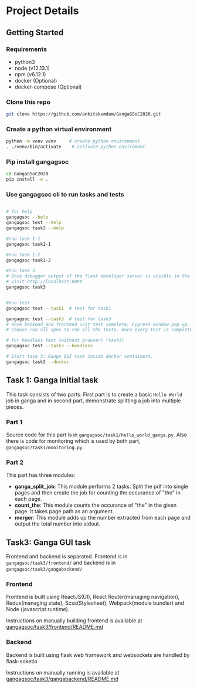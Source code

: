 # Project Details

## Getting Started

### Requirements
- python3
- node (v12.13.1)
- npm (v6.12.1)
- docker (Optional)
- docker-compose (Optional)

### Clone this repo
```bash
git clone https://github.com/ankitskvmdam/GangaGSoC2020.git
```

### Create a python virtual environment

```bash
python -m venv venv     # create python environment
. ./venv/bin/activate    # activate python enviroment
```

### Pip install gangagsoc

```bash
cd GangaGSoC2020
pip install -e .
```


### Use gangagsoc cli to run tasks and tests

```bash

# for help
gangagsoc --help
gangagsoc test --help
gangagsoc task3 --help

#run task 1-1
gangagsoc task1-1

#run task 1-2
gangagsoc task1-2

#run task 3
# Once debugger output of the flask developer server is visible in the terminal
# visit http://localhost:8080 
gangagsoc task3


#run test
gangagsoc test --task1  # test for task1

gangagsoc test --task3  # test for task3
# Once backend and frontend unit test complete, Cypress window pop up.
# Choose run all spec to run all the tests. Once every test is completed then you can close the window.

# for headless test (without browser) (task3)
gangagsoc test --task3 --headless

# Start task 3: Ganga GUI task inside docker containers.
gangagsoc task3 --docker
```

## Task 1: Ganga initial task

This task consists of two parts. First part is to create a basic `Hello World` job in ganga and in second part, demonstrate splitting a job into multiple pieces.

### Part 1
Source code for this part is in `gangagsoc/task1/hello_world_ganga.py`.
Also there is code for monitoring which is used by both part, `gangagsoc/task1/monitoring.py`.

### Part 2
This part has three modules:
* **ganga_split_job**: This module performs 2 tasks. Split the pdf into single pages and then create the job for counting the occurance of "the" in each page.
* **count_the**: This module counts the occurance of "the" in the given page. It takes page path as an argument.
* **merger**: This module adds up the number extracted from each page and output the total number into stdout.

## Task3: Ganga GUI task
Frontend and backend is separated. Frontend is in `gangagsoc/task3/frontend/` and backend is in `gangagsoc/task3/gangabackend/`.

### Frontend
Frontend is built using ReactJS(UI), React Router(managing navigation), Redux(managing state), Scss(Stylesheet), Webpack(module bundler) and Node (javascript runtime).

Instructions on manually building frontend is available at [gangagsoc/task3/frontend/README.md](https://github.com/ankitskvmdam/GangaGSoC2020/blob/master/gangagsoc/task3/frontend/README.md)

### Backend
Backend is built using flask web framework and websockets are handled by flask-soketio

Instructions on manually running is available at [gangagsoc/task3/gangabackend/README.md](https://github.com/ankitskvmdam/GangaGSoC2020/blob/master/gangagsoc/task3/gangabackend/README.md)
